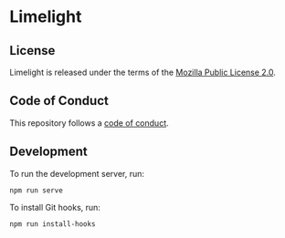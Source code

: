 # Limelight

## License

Limelight is released under the terms of the [Mozilla Public License 2.0](LICENSE).

## Code of Conduct

This repository follows a [code of conduct](CODE_OF_CONDUCT.md).

## Development

To run the development server, run:

```
npm run serve
```

To install Git hooks, run:

```
npm run install-hooks
```
